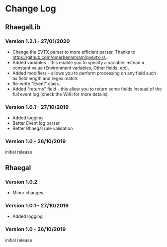 # Change Log

## RhaegalLib

### Version 1.2.1 - 27/01/2020

- Change the EVTX parser to more efficient parser, Thanks to https://github.com/omerbenamram/pyevtx-rs.
- Added variables - this enable you to specify a variable instead a constant value (Environment variables, Other fields, etc). 
- Added modifiers - allows you to perform processing on any field such as field length and regex match. 
- Re-write "Event" class.
- Added "returns" field - this allow you to return some fields instead of the full event log (check the WiKi for more details).

### Version 1.0.1 - 27/10/2019

* Added logging
* Better Event log parser
* Better Rhaegal rule validation

### Version 1.0 - 26/10/2019

initial release 

## Rhaegal

### Version 1.0.2

* Minor changes

### Version 1.0.1 - 27/10/2019

- Added logging

### Version 1.0 - 26/10/2019

initial release
